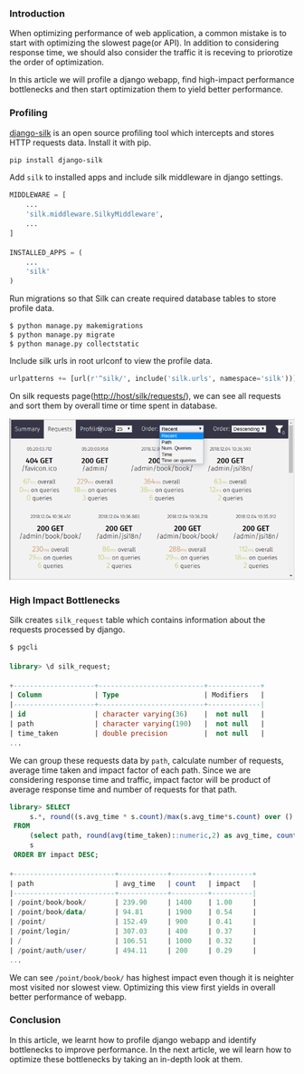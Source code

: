 <!--
.. title: Find High-impact Performance Bottlenecks in Django
.. slug: django-bottleneck-performance-scaling
.. date: 2018-12-11 08:08:08 UTC+05:30
.. tags: python, django, featured, profiling
.. category: programming
.. link:
.. description: How to find bottlenecks in django web application and scale it.
.. type: text
-->


### Introduction

When optimizing performance of web application, a common mistake is to start with optimizing the slowest page(or API). In addition to considering response time, we should also consider the traffic it is receving to priorotize the order of optimization.

In this article we will profile a django webapp, find high-impact performance bottlenecks and then start optimization them to yield better performance.


### Profiling

[django-silk](https://github.com/jazzband/django-silk) is an open source profiling tool which intercepts and stores HTTP requests data. Install it with pip.

```sh
pip install django-silk
```

Add `silk` to installed apps and include silk middleware in django settings.

```python
MIDDLEWARE = [
    ...
    'silk.middleware.SilkyMiddleware',
    ...
]

INSTALLED_APPS = (
    ...
    'silk'
)
```

Run migrations so that Silk can create required database tables to store profile data.

```
$ python manage.py makemigrations
$ python manage.py migrate
$ python manage.py collectstatic
```

Include silk urls in root urlconf to view the profile data.


```python
urlpatterns += [url(r'^silk/', include('silk.urls', namespace='silk'))]
```

On silk requests page([http://host/silk/requests/]()), we can see all requests and sort them by overall time or time spent in database.

<p align="center">
<img src="/images/django-bottlenecks.png" />
</p>


### High Impact Bottlenecks

Silk creates `silk_request` table which contains information about the requests processed by django.

```sql
$ pgcli

library> \d silk_request;

+--------------------+--------------------------+-------------+
| Column             | Type                     | Modifiers   |
|--------------------+--------------------------+-------------|
| id                 | character varying(36)    |  not null   |
| path               | character varying(190)   |  not null   |
| time_taken         | double precision         |  not null   |
...
```

We can group these requests data by `path`, calculate number of requests, average time taken and impact factor of each path. Since we are considering response time and traffic, impact factor will be product of average response time and number of requests for that path.

```sql
library> SELECT
     s.*, round((s.avg_time * s.count)/max(s.avg_time*s.count) over ()::NUMERIC,2) as impact
 FROM
     (select path, round(avg(time_taken)::numeric,2) as avg_time, count(path) as count from silk_request group by PATH)
     s
 ORDER BY impact DESC;

+-------------------------+------------+---------+----------+
| path                    | avg_time   | count   | impact   |
|-------------------------+------------+---------+----------|
| /point/book/book/       | 239.90     | 1400    | 1.00     |
| /point/book/data/       | 94.81      | 1900    | 0.54     |
| /point/                 | 152.49     | 900     | 0.41     |
| /point/login/           | 307.03     | 400     | 0.37     |
| /                       | 106.51     | 1000    | 0.32     |
| /point/auth/user/       | 494.11     | 200     | 0.29     |
...
```

We can see `/point/book/book/` has highest impact even though it is neighter most visited nor slowest view. Optimizing this view first yields in overall better performance of webapp.


### Conclusion

In this article, we learnt how to profile django webapp and identify bottlenecks to improve performance. In the next article, we wil learn how to optimize these bottlenecks by taking an in-depth look at them.
